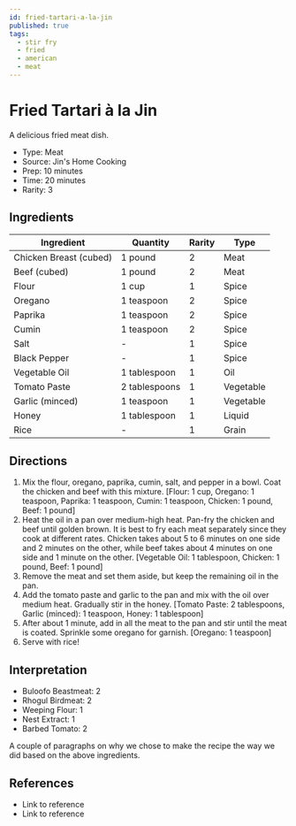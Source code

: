 ```yaml
---
id: fried-tartari-a-la-jin
published: true
tags:
  - stir fry
  - fried
  - american
  - meat
---
```


# Fried Tartari à la Jin

A delicious fried meat dish.

* Type: Meat
* Source: Jin's Home Cooking
* Prep: 10 minutes
* Time: 20 minutes
* Rarity: 3

## Ingredients

| Ingredient           | Quantity       | Rarity | Type      |
| -------------------- | -------------- | ------ | --------- |
| Chicken Breast (cubed) | 1 pound      | 2      | Meat      |
| Beef (cubed)         | 1 pound        | 2      | Meat      |
| Flour                | 1 cup          | 1      | Spice     |
| Oregano              | 1 teaspoon     | 2      | Spice     |
| Paprika              | 1 teaspoon     | 2      | Spice     |
| Cumin                | 1 teaspoon     | 2      | Spice     |
| Salt                 | -              | 1      | Spice     |
| Black Pepper         | -              | 1      | Spice     |
| Vegetable Oil        | 1 tablespoon   | 1      | Oil       |
| Tomato Paste         | 2 tablespoons  | 1      | Vegetable |
| Garlic (minced)      | 1 teaspoon     | 1      | Vegetable |
| Honey                | 1 tablespoon   | 1      | Liquid    |
| Rice                 | -              | 1      | Grain     |

## Directions

1. Mix the flour, oregano, paprika, cumin, salt, and pepper in a bowl. Coat the chicken and beef with this mixture. [Flour: 1 cup, Oregano: 1 teaspoon, Paprika: 1 teaspoon, Cumin: 1 teaspoon, Chicken: 1 pound, Beef: 1 pound]
2. Heat the oil in a pan over medium-high heat. Pan-fry the chicken and beef until golden brown. It is best to fry each meat separately since they cook at different rates. Chicken takes about 5 to 6 minutes on one side and 2 minutes on the other, while beef takes about 4 minutes on one side and 1 minute on the other. [Vegetable Oil: 1 tablespoon, Chicken: 1 pound, Beef: 1 pound]
3. Remove the meat and set them aside, but keep the remaining oil in the pan.
4. Add the tomato paste and garlic to the pan and mix with the oil over medium heat. Gradually stir in the honey. [Tomato Paste: 2 tablespoons, Garlic (minced): 1 teaspoon, Honey: 1 tablespoon]
5. After about 1 minute, add in all the meat to the pan and stir until the meat is coated. Sprinkle some oregano for garnish. [Oregano: 1 teaspoon]
6. Serve with rice!

## Interpretation

* Buloofo Beastmeat: 2
* Rhogul Birdmeat: 2
* Weeping Flour: 1
* Nest Extract: 1
* Barbed Tomato: 2

A couple of paragraphs on why we chose to make the recipe the way we did based on the above ingredients.

## References

* Link to reference
* Link to reference
